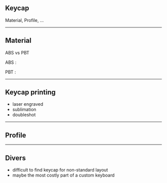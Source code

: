 ## Keycap

Material, Profile, ...

----------

## Material

ABS vs PBT

ABS :

PBT :

----------

## Keycap printing

- laser engraved
- sublimation
- doubleshot

----------

## Profile

----------

## Divers

- difficult to find keycap for non-standard layout
- maybe the most costly part of a custom keyboard